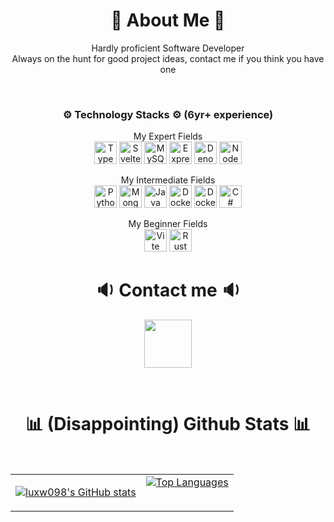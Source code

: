<div align="center">
	<h1 align="center">📂 About Me 📂</h1>
	<p align="center">Hardly proficient Software Developer
		<br>Always on the hunt for good project ideas, contact me if you think you have one
	</p>
	<br>
	<h3 align="center">⚙️ Technology Stacks ⚙️ (6yr+ experience)</h3>
	<p align="center">
		<p align="center">My Expert Fields
			<br>
			<a href="https://www.typescriptlang.org/" target="_blank" rel="noreferrer"><img src="https://raw.githubusercontent.com/danielcranney/readme-generator/main/public/icons/skills/typescript-colored.svg" width="36" height="36" alt="TypeScript" /></a>
			<a href="https://svelte.dev/" target="_blank" rel="noreferrer"><img src="https://raw.githubusercontent.com/danielcranney/readme-generator/main/public/icons/skills/svelte-colored.svg" width="36" height="36" alt="Svelte" /></a>
			<a href="https://www.mysql.com/" target="_blank" rel="noreferrer"><img src="https://raw.githubusercontent.com/danielcranney/readme-generator/main/public/icons/skills/mysql-colored.svg" width="36" height="36" alt="MySQL" /></a>
			<a href="https://expressjs.com/" target="_blank" rel="noreferrer"><img src="https://raw.githubusercontent.com/danielcranney/readme-generator/main/public/icons/skills/express-colored-dark.svg" width="36" height="36" alt="Express" /></a>
			<a href="https://deno.com/" target="_blank" rel="noreferrer"><img src="https://deno.com/logos/icon-dark.svg?__frsh_c=e9622bd4b74521d55cd4ea737ee952af65df8532" width="36" height="36" alt="Deno" /></a>
			<a href="https://nodejs.org/en/" target="_blank" rel="noreferrer"><img src="https://raw.githubusercontent.com/danielcranney/readme-generator/main/public/icons/skills/nodejs-colored.svg" width="36" height="36" alt="NodeJS" /></a>
	 	</p>
	  	<p align="center">My Intermediate Fields
			<br>
			<a href="https://www.python.org/" target="_blank" rel="noreferrer"><img src="https://raw.githubusercontent.com/danielcranney/readme-generator/main/public/icons/skills/python-colored.svg" width="36" height="36" alt="Python" /></a>
			<a href="https://www.mongodb.com/" target="_blank" rel="noreferrer"><img src="https://raw.githubusercontent.com/danielcranney/readme-generator/main/public/icons/skills/mongodb-colored.svg" width="36" height="36" alt="MongoDB" /></a>
			<a href="https://www.oracle.com/java/" target="_blank" rel="noreferrer"><img src="https://raw.githubusercontent.com/danielcranney/readme-generator/main/public/icons/skills/java-colored.svg" width="36" height="36" alt="Java" /></a>
			<a href="https://www.docker.com/" target="_blank" rel="noreferrer"><img src="https://raw.githubusercontent.com/danielcranney/readme-generator/main/public/icons/skills/docker-colored.svg" width="36" height="36" alt="Docker" /></a>
			<a href="https://bun.sh/" target="_blank" rel="noreferrer"><img src="https://external-content.duckduckgo.com/iu/?u=https%3A%2F%2Fbun.sh%2Flogo-square.png&f=1&nofb=1&ipt=8d7043c29b9bf1bf250cf7befb8eb6e0a4b5ee0882d679dc17b13226ee131bc1&ipo=images" width="36" height="36" alt="Docker" /></a>
			<a href="https://docs.microsoft.com/en-us/dotnet/csharp/" target="_blank" rel="noreferrer"><img src="https://raw.githubusercontent.com/danielcranney/readme-generator/main/public/icons/skills/csharp-colored.svg" width="36" height="36" alt="C#" /></a>
		</p>
	 	<p align="center">My Beginner Fields
			<br>
			<a href="https://vitejs.dev/" target="_blank" rel="noreferrer"><img src="https://raw.githubusercontent.com/danielcranney/readme-generator/main/public/icons/skills/vite-colored.svg" width="36" height="36" alt="Vite" /></a>
			<a href="https://www.rust-lang.org/" target="_blank" rel="noreferrer"><img src="https://raw.githubusercontent.com/danielcranney/readme-generator/main/public/icons/skills/rust-colored-dark.svg" width="36" height="36" alt="Rust" /></a>
		</p>
	</p>
</div>

<div align="center">
	<h1 align="center">🔉 Contact me 🔉</h1>
	<p align="center">
		<img style="width:8cqw;" src="https://img.shields.io/badge/tirednhigh-%235865F2.svg?&logo=discord&logoColor=white"></img>
	</p>
</div>
<br>
<div align="center">
	<h1 align="center">📊 (Disappointing) Github Stats 📊</h1>
	<br>
	<table align="center" style="width:100%">
	   <tr>
		<td><a href="http://www.github.com/sleepy-lux"><img src="https://github-readme-stats.vercel.app/api?username=luxw098&show_icons=true&hide=&title_color=8080aa&text_color=dddddd&icon_color=6366f1&bg_color=202025&hide_border=true&show_icons=true" alt="luxw098's GitHub stats" /></a></td>
		<td><a href="https://github.com/sleepy-lux" align="left"><img src="https://github-readme-stats.vercel.app/api/top-langs/?username=luxw098&langs_count=3&title_color=8080aa&text_color=dddddd&bg_color=202025&hide_border=true&locale=en&custom_title=My%20%Top%20%Languages%20%:3" alt="Top Languages" /></a>
	<table style="width:100%"></td>
	  </tr>
	</table>
</div>
